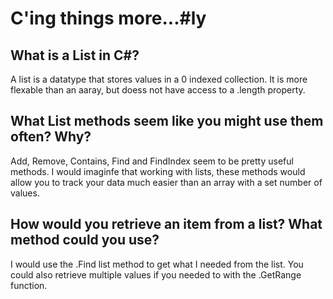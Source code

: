 # C'ing things more...#ly

## What is a List in C#?
A list is a datatype that stores values in a 0 indexed collection. It is more flexable than an aaray, but doess not have access to a .length property.

## What List methods seem like you might use them often? Why?
Add, Remove, Contains, Find and FindIndex seem to be pretty useful methods. I would imaginfe that working with lists, these methods would allow you to track your data much easier than an array with a set number of values. 

## How would you retrieve an item from a list? What method could you use?
I would use the .Find list method to get what I needed from the list. You could also retrieve multiple values if you needed to with the .GetRange function. 